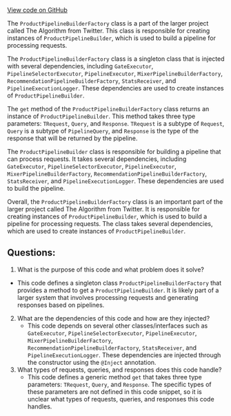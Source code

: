 [View code on GitHub](https://github.com/misbahsy/the-algorithm/product-mixer/core/src/main/scala/com/twitter/product_mixer/core/pipeline/product/ProductPipelineBuilderFactory.scala)

The `ProductPipelineBuilderFactory` class is a part of the larger project called The Algorithm from Twitter. This class is responsible for creating instances of `ProductPipelineBuilder`, which is used to build a pipeline for processing requests. 

The `ProductPipelineBuilderFactory` class is a singleton class that is injected with several dependencies, including `GateExecutor`, `PipelineSelectorExecutor`, `PipelineExecutor`, `MixerPipelineBuilderFactory`, `RecommendationPipelineBuilderFactory`, `StatsReceiver`, and `PipelineExecutionLogger`. These dependencies are used to create instances of `ProductPipelineBuilder`.

The `get` method of the `ProductPipelineBuilderFactory` class returns an instance of `ProductPipelineBuilder`. This method takes three type parameters: `TRequest`, `Query`, and `Response`. `TRequest` is a subtype of `Request`, `Query` is a subtype of `PipelineQuery`, and `Response` is the type of the response that will be returned by the pipeline.

The `ProductPipelineBuilder` class is responsible for building a pipeline that can process requests. It takes several dependencies, including `GateExecutor`, `PipelineSelectorExecutor`, `PipelineExecutor`, `MixerPipelineBuilderFactory`, `RecommendationPipelineBuilderFactory`, `StatsReceiver`, and `PipelineExecutionLogger`. These dependencies are used to build the pipeline.

Overall, the `ProductPipelineBuilderFactory` class is an important part of the larger project called The Algorithm from Twitter. It is responsible for creating instances of `ProductPipelineBuilder`, which is used to build a pipeline for processing requests. The class takes several dependencies, which are used to create instances of `ProductPipelineBuilder`.
## Questions: 
 1. What is the purpose of this code and what problem does it solve?
   - This code defines a singleton class `ProductPipelineBuilderFactory` that provides a method to get a `ProductPipelineBuilder`. It is likely part of a larger system that involves processing requests and generating responses based on pipelines.
2. What are the dependencies of this code and how are they injected?
   - This code depends on several other classes/interfaces such as `GateExecutor`, `PipelineSelectorExecutor`, `PipelineExecutor`, `MixerPipelineBuilderFactory`, `RecommendationPipelineBuilderFactory`, `StatsReceiver`, and `PipelineExecutionLogger`. These dependencies are injected through the constructor using the `@Inject` annotation.
3. What types of requests, queries, and responses does this code handle?
   - This code defines a generic method `get` that takes three type parameters: `TRequest`, `Query`, and `Response`. The specific types of these parameters are not defined in this code snippet, so it is unclear what types of requests, queries, and responses this code handles.